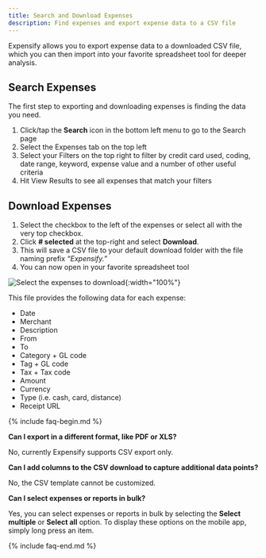 ```yaml
---
title: Search and Download Expenses 
description: Find expenses and export expense data to a CSV file 
---
```

<div id="new-expensify" markdown="1">

Expensify allows you to export expense data to a downloaded CSV file, which you can then import into your favorite spreadsheet tool for deeper analysis.

## Search Expenses

The first step to exporting and downloading expenses is finding the data you need.

 1. Click/tap the **Search** icon in the bottom left menu to go to the Search page
 2. Select the Expenses tab on the top left
 3. Select your Filters on the top right to filter by credit card used, coding, date range, keyword, expense value and a number of other useful criteria
 4. Hit View Results to see all expenses that match your filters
 
 ## Download Expenses
 
 1. Select the checkbox to the left of the expenses or select all with the very top checkbox.
 2. Click **# selected** at the top-right and select **Download**.
 3. This will save a CSV file to your default download folder with the file naming prefix _“Expensify.”_
 4. You can now open in your favorite spreadsheet tool

![Select the expenses to download]({{site.url}}/assets/images/search-download.png){:width="100%"}

This file provides the following data for each expense: 
 - Date	
 - Merchant
 - Description
 - From
 - To
 - Category + GL code
 - Tag + GL code
 - Tax + Tax code
 - Amount
 - Currency
 - Type (i.e. cash, card, distance)
 - Receipt URL

{% include faq-begin.md %}

**Can I export in a different format, like PDF or XLS?**

No, currently Expensify supports CSV export only.  

**Can I add columns to the CSV download to capture additional data points?**

No, the CSV template cannot be customized. 

**Can I select expenses or reports in bulk?**

Yes, you can select expenses or reports in bulk by selecting the **Select multiple** or **Select all** option. To display these options on the mobile app, simply long press an item. 

{% include faq-end.md %}

</div>
